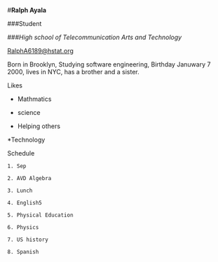 #**Ralph Ayala**

###Student

###_High school of Telecommunication Arts and Technology_

RalphA6189@hstat.org

Born in Brooklyn, Studying software engineering, Birthday Januwary 7 2000, lives in NYC, has a brother and a sister.

Likes
 
* Mathmatics
 
* science
 
* Helping others
 
*Technology

Schedule

    1. Sep 

    2. AVD Algebra 

    3. Lunch 

    4. English5 

    5. Physical Education

    6. Physics 

    7. US history 

    8. Spanish

